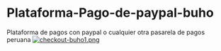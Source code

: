 # Plataforma-Pago-de-paypal-buho
Plataforma de pagos con paypal o cualquier otra pasarela de pagos peruana
[![checkout-buho1.png](https://i.postimg.cc/fbrwD5Sf/checkout-buho1.png)](https://postimg.cc/rd5691JD)
